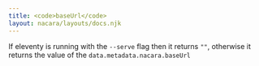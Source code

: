 ```yaml
---
title: <code>baseUrl</code>
layout: nacara/layouts/docs.njk
---
```


If eleventy is running with the `--serve` flag then it returns `""`, otherwise it returns the value of the `data.metadata.nacara.baseUrl`
